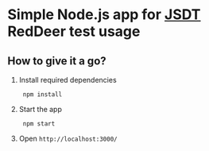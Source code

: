 # Simple Node.js app for [JSDT](https://eclipse.org/webtools/jsdt/) RedDeer test usage
	

## How to give it a go?

1. Install required dependencies 
        
        npm install
        
2. Start the app
        
        npm start
        
3. Open `http://localhost:3000/`